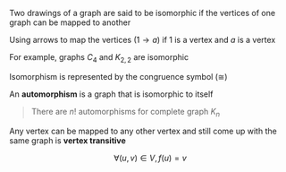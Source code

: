 Two drawings of a graph are said to be isomorphic if the vertices of one graph can be mapped to another

Using arrows to map the vertices ($1 \rightarrow a$) if $1$ is a vertex and $a$ is a vertex

For example, graphs $C_4$ and $K_{2, 2}$ are isomorphic

Isomorphism is represented by the congruence symbol ($\cong$)

An **automorphism** is a graph that is isomorphic to itself

> There are $n!$ automorphisms for complete graph $K_n$

Any vertex can be mapped to any other vertex and still come up with the same graph is **vertex transitive** 

$$
\forall (u, v) \in V, f(u) = v
$$